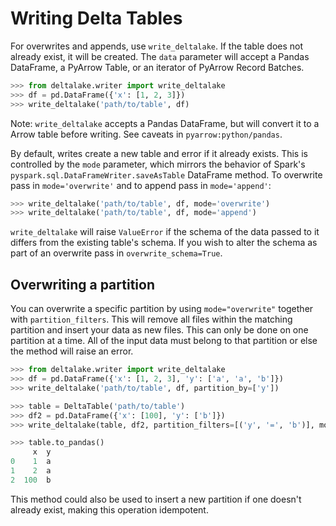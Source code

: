 # Writing Delta Tables

For overwrites and appends, use `write_deltalake`. If the table does not already exist, it will be created.
The `data` parameter will accept a Pandas DataFrame, a PyArrow Table, or
an iterator of PyArrow Record Batches.

``` python
>>> from deltalake.writer import write_deltalake
>>> df = pd.DataFrame({'x': [1, 2, 3]})
>>> write_deltalake('path/to/table', df)
```

Note: `write_deltalake` accepts a Pandas DataFrame, but will convert it to a Arrow table before writing. See caveats in `pyarrow:python/pandas`.

By default, writes create a new table and error if it already exists.
This is controlled by the `mode` parameter, which mirrors the behavior
of Spark's `pyspark.sql.DataFrameWriter.saveAsTable` DataFrame method. To overwrite pass in `mode='overwrite'` and to append pass in `mode='append'`:

``` python
>>> write_deltalake('path/to/table', df, mode='overwrite')
>>> write_deltalake('path/to/table', df, mode='append')
```

`write_deltalake` will raise `ValueError` if the schema of the data
passed to it differs from the existing table's schema. If you wish to
alter the schema as part of an overwrite pass in `overwrite_schema=True`.

## Overwriting a partition

You can overwrite a specific partition by using `mode="overwrite"`
together with `partition_filters`. This will remove all files within the
matching partition and insert your data as new files. This can only be
done on one partition at a time. All of the input data must belong to
that partition or else the method will raise an error.

``` python
>>> from deltalake.writer import write_deltalake
>>> df = pd.DataFrame({'x': [1, 2, 3], 'y': ['a', 'a', 'b']})
>>> write_deltalake('path/to/table', df, partition_by=['y'])

>>> table = DeltaTable('path/to/table')
>>> df2 = pd.DataFrame({'x': [100], 'y': ['b']})
>>> write_deltalake(table, df2, partition_filters=[('y', '=', 'b')], mode="overwrite")

>>> table.to_pandas()
     x  y
0    1  a
1    2  a
2  100  b
```

This method could also be used to insert a new partition if one doesn't
already exist, making this operation idempotent.
